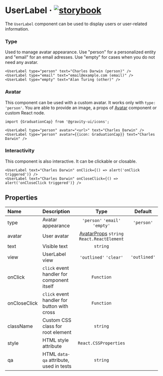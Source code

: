 <!--GITHUB_BLOCK-->

# UserLabel &middot; [![storybook](https://img.shields.io/badge/Storybook-UserLabel-3bc935)](https://preview.gravity-ui.com/uikit/?path=/story/components-data-display-userlabel--default)

<!--/GITHUB_BLOCK-->

The `UserLabel` component can be used to display users or user-related information.

### Type

Used to manage avatar appearance. Use "person" for a personalized entity and "email" for an email adresses. Use "empty" for cases when you do not need any avatar.

<!--LANDING_BLOCK
<ExampleBlock
    code={`
<UserLabel type="person" text="Charles Darwin" />
<UserLabel type="email" text="email@example.com" />
<UserLabel type="empty" text="Alan Turing" />
`}
>
    <UIKit.UserLabel type="person" text="Charles Darwin" />
    <UIKit.UserLabel type="email" text="email@example.com" />
    <UIKit.UserLabel type="empty" text="Alan Turing" />
</ExampleBlock>
LANDING_BLOCK-->

<!--GITHUB_BLOCK-->

```tsx
<UserLabel type="person" text="Charles Darwin (person)" />
<UserLabel type="email" text="email@example.com (email)" />
<UserLabel type="empty" text="Alan Turing (other)" />
```

<!--/GITHUB_BLOCK-->

### Avatar

This component can be used with a custom avatar. It works only with `type: 'person'`. You are able to provide an image, a props of [Avatar](../Avatar/README.md) component or custom React node.

<!--LANDING_BLOCK
<ExampleBlock
    code={`
import {GraduationCap} from '@gravity-ui/icons';

<UserLabel type="person" avatar="<url>" text="Charles Darwin" />
<UserLabel type="person" avatar={{icon: GraduationCap}} text="Charles Darwin" />
`}
>
    <UIKit.UserLabel type="person" avatar="https://upload.wikimedia.org/wikipedia/commons/thumb/3/33/Charles_Darwin_by_Julia_Margaret_Cameron%2C_c._1868.jpg/193px-Charles_Darwin_by_Julia_Margaret_Cameron%2C_c._1868.jpg" text="Charles Darwin" />
    <UIKit.UserLabel type="person" avatar={{icon: '<svg xmlns="http://www.w3.org/2000/svg" width="16" height="16" fill="none" viewBox="0 0 16 16"><path fill="currentColor" fill-rule="evenodd" d="M6.836 3.202 1.74 5.386a.396.396 0 0 0 0 .728l5.096 2.184a2.5 2.5 0 0 0 .985.202h.358a2.5 2.5 0 0 0 .985-.202l5.096-2.184a.396.396 0 0 0 0-.728L9.164 3.202A2.5 2.5 0 0 0 8.179 3h-.358a2.5 2.5 0 0 0-.985.202ZM1.5 7.642l1.5.644v3.228a2 2 0 0 0 1.106 1.789l.806.403a7 7 0 0 0 6.193.033l.909-.442a2 2 0 0 0 1.125-1.798V8.226l1.712-.734a1.896 1.896 0 0 0 0-3.484L9.755 1.823A4 4 0 0 0 8.179 1.5h-.358a4 4 0 0 0-1.576.323L1.15 4.008A1.896 1.896 0 0 0 0 5.75v4.5a.75.75 0 0 0 1.5 0V7.643Zm3 3.872V8.929l1.745.748A4 4 0 0 0 7.821 10h.358a4 4 0 0 0 1.576-.323l1.884-.808v2.63a.5.5 0 0 1-.282.45l-.909.442a5.5 5.5 0 0 1-4.865-.027l-.807-.403a.5.5 0 0 1-.276-.447Z" clip-rule="evenodd"/></svg>'}} text="Charles Darwin" />
</ExampleBlock>
LANDING_BLOCK-->

<!--GITHUB_BLOCK-->

```tsx
import {GraduationCap} from '@gravity-ui/icons';

<UserLabel type="person" avatar="<url>" text="Charles Darwin" />
<UserLabel type="person" avatar={{icon: GraduationCap}} text="Charles Darwin" />
```

<!--/GITHUB_BLOCK-->

### Interactivity

This component is also interactive. It can be clickable or closable.

<!--LANDING_BLOCK
<ExampleBlock
    code={`
<UserLabel text="Charles Darwin" onClick={() => alert('onClick triggered')} />
<UserLabel text="Charles Darwin" onCloseClick={() => alert('onCloseClick triggered')} />
`}
>
    <UIKit.UserLabel text="Charles Darwin" onClick={() => alert('onClick triggered')} />
    <UIKit.UserLabel text="Charles Darwin" onCloseClick={() => alert('onCloseClick triggered')} />
</ExampleBlock>
LANDING_BLOCK-->

<!--GITHUB_BLOCK-->

```tsx
<UserLabel text="Charles Darwin" onClick={() => alert('onClick triggered')} />
<UserLabel text="Charles Darwin" onCloseClick={() => alert('onCloseClick triggered')} />
```

<!--/GITHUB_BLOCK-->

## Properties

| Name         | Description                                 |                                    Type                                     |   Default    |
| :----------- | :------------------------------------------ | :-------------------------------------------------------------------------: | :----------: |
| type         | Avatar appearance                           |                       `'person'` `'email'` `'empty'`                        |  `'person'`  |
| avatar       | User avatar                                 | [AvatarProps](../Avatar/README.md#properties) `string` `React.ReactElement` |              |
| text         | Visible text                                |                                  `string`                                   |              |
| view         | UserLabel view                              |                           `'outlined'` `'clear'`                            | `'outlined'` |
| onClick      | `click` event handler for component itself  |                                 `Function`                                  |              |
| onCloseClick | `click` event handler for button with cross |                                 `Function`                                  |              |
| className    | Custom CSS class for root element           |                                  `string`                                   |              |
| style        | HTML style attribute                        |                            `React.CSSProperties`                            |              |
| qa           | HTML `data-qa` attribute, used in tests     |                                  `string`                                   |              |

